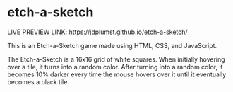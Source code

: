 # etch-a-sketch
LIVE PREVIEW LINK: https://jdplumst.github.io/etch-a-sketch/

This is an Etch-a-Sketch game made using HTML, CSS, and JavaScript.

The Etch-a-Sketch is a 16x16 grid of white squares. When initially hovering over a tile, it turns into a random color. After turning into a random color, it becomes 10% darker every time the mouse hovers over it until it eventually becomes a black tile.